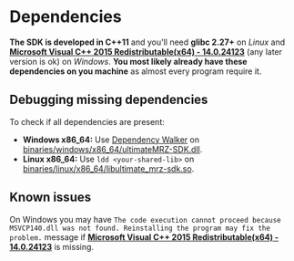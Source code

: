 <a name="dependencies"></a>
# Dependencies #
**The SDK is developed in C++11** and you'll need **glibc 2.27+** on *Linux* and **[Microsoft Visual C++ 2015 Redistributable(x64) - 14.0.24123](https://www.microsoft.com/en-us/download/details.aspx?id=52685)** (any later version is ok) on *Windows*.  **You most likely already have these dependencies on you machine** as almost every program require it.


<a name="dependencies-debugging"></a>
## Debugging missing dependencies ##
To check if all dependencies are present:
- **Windows x86_64:** Use [Dependency Walker](https://www.dependencywalker.com/) on [binaries/windows/x86_64/ultimateMRZ-SDK.dll](../../../binaries/windows/x86_64/FaceLivenessDetectionSDK.dll).
- **Linux x86_64:** Use `ldd <your-shared-lib>` on [binaries/linux/x86_64/libultimate_mrz-sdk.so](../../../binaries/linux/x86_64/libFaceLivenessDetectionSDK.so).

## Known issues ##
On Windows you may have `The code execution cannot proceed because MSVCP140.dll was not found. Reinstalling the program may fix the problem.` message if **[Microsoft Visual C++ 2015 Redistributable(x64) - 14.0.24123](https://www.microsoft.com/en-us/download/details.aspx?id=52685)** is missing.
